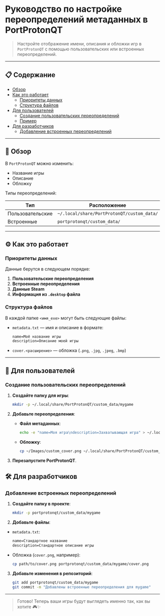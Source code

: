 # Руководство по настройке переопределений метаданных в PortProtonQT

> Настройте отображение имени, описания и обложки игр в `PortProtonQT` с помощью пользовательских или встроенных переопределений.

---

## 📋 Содержание
- [Обзор](#обзор)
- [Как это работает](#как-это-работает)
  - [Приоритеты данных](#приоритеты-данных)
  - [Структура файлов](#структура-файлов)
- [Для пользователей](#для-пользователей)
  - [Создание пользовательских переопределений](#создание-пользовательских-переопределений)
  - [Пример](#пример)
- [Для разработчиков](#для-разработчиков)
  - [Добавление встроенных переопределений](#добавление-встроенных-переопределений)

---

## 📖 Обзор

В `PortProtonQT` можно изменить:

- Название игры
- Описание
- Обложку

Типы переопределений:

| Тип            | Расположение                                      | Приоритет |
|----------------|---------------------------------------------------|-----------|
| Пользовательские | `~/.local/share/PortProtonQT/custom_data/`        | Высший    |
| Встроенные      | `portprotonqt/custom_data/`                       | Ниже      |

---

## ⚙️ Как это работает

### Приоритеты данных

Данные берутся в следующем порядке:

1. **Пользовательские переопределения**
2. **Встроенные переопределения**
3. **Данные Steam**
4. **Информация из `.desktop` файла**

### Структура файлов

В каждой папке `<имя_exe>` могут быть следующие файлы:

- `metadata.txt` — имя и описание в формате:
  ```txt
  name=Моё название игры
  description=Описание моей игры
  ```
- `cover.<расширение>` — обложка (`.png`, `.jpg`, `.jpeg`, `.bmp`)

---

## 👤 Для пользователей

### Создание пользовательских переопределений

1. **Создайте папку для игры**:
   ```bash
   mkdir -p ~/.local/share/PortProtonQT/custom_data/mygame
   ```

2. **Добавьте переопределения**:
   - **Файл метаданных**:
     ```bash
     echo -e "name=Моя игра\ndescription=Захватывающая игра" > ~/.local/share/PortProtonQT/custom_data/mygame/metadata.txt
     ```
   - **Обложку**:
     ```bash
     cp ~/Images/custom_cover.png ~/.local/share/PortProtonQT/custom_data/mygame/cover.png
     ```

3. **Перезапустите PortProtonQT**.

## 🛠 Для разработчиков

### Добавление встроенных переопределений

1. **Создайте папку в проекте**:
   ```bash
   mkdir -p portprotonqt/custom_data/mygame
   ```

2. **Добавьте файлы**:

- `metadata.txt`:
  ```txt
  name=Стандартное название
  description=Стандартное описание игры
  ```

- Обложка (`cover.png`, например):
  ```bash
  cp path/to/cover.png portprotonqt/custom_data/mygame/cover.png
  ```

3. **Добавьте изменения в репозиторий**:
   ```bash
   git add portprotonqt/custom_data/mygame
   git commit -m "Добавлены встроенные переопределения для mygame"
   ```

---

> Готово! Теперь ваши игры будут выглядеть именно так, как вы хотите 🎮✨
